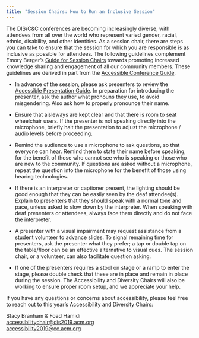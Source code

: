 ```yaml
---
title: "Session Chairs: How to Run an Inclusive Session"
---
```


The DIS/C&C conferences are becoming increasingly diverse, with attendees from all over the world who represent varied gender, racial, ethnic, disability, and other identities. As a session chair, there are steps you can take to ensure that the session for which you are responsible is as inclusive as possible for attendees. The following guidelines complement Emory Berger’s [Guide for Session Chairs](https://emeryblogger.com/2016/06/08/a-guide-for-session-chairs/) towards promoting increased knowledge sharing and engagement of all our community members. These guidelines are derived in part from the [Accessible Conference Guide](http://www.sigaccess.org/welcome-to-sigaccess/resources/accessible-conference-guide-version-1-0/#conference).</br> 

- In advance of the session, please ask presenters to review the [Accessible Presentation Guide](http://www.sigaccess.org/welcome-to-sigaccess/resources/accessible-presentation-guide/).
In preparation for introducing the presenter, ask the author what pronouns they use, to avoid misgendering. Also ask how to properly pronounce their name.</br> 

- Ensure that aisleways are kept clear and that there is room to seat wheelchair users.
If the presenter is not speaking directly into the microphone, briefly halt the presentation to adjust the microphone / audio levels before proceeding.</br> 

- Remind the audience to use a microphone to ask questions, so that everyone can hear. Remind them to state their name before speaking, for the benefit of those who cannot see who is speaking or those who are new to the community. If questions are asked without a microphone, repeat the question into the microphone for the benefit of those using hearing technologies.
- If there is an interpreter or captioner present, the lighting should be good enough that they can be easily seen by the deaf attendee(s). Explain to presenters that they should speak with a normal tone and pace, unless asked to slow down by the interpreter. When speaking with deaf presenters or attendees, always face them directly and do not face the interpreter.
- A presenter with a visual impairment may request assistance from a student volunteer to advance slides. To signal remaining time for presenters, ask the presenter what they prefer; a tap or double tap on the table/floor can be an effective alternative to visual cues. The session chair, or a volunteer, can also facilitate question asking.
- If one of the presenters requires a stool on stage or a ramp to enter the stage, please double check that these are in place and remain in place during the session. The Accessibility and Diversity Chairs will also be working to ensure proper room setup, and we appreciate your help.</br> 

If you have any questions or concerns about accessibility, please feel free to reach out to this year’s Accessibility and Diversity Chairs:</br> 

Stacy Branham & Foad Hamidi </br> 
accessibilitychair@dis2019.acm.org </br> 
accessibility2019@cc.acm.org </br> 
